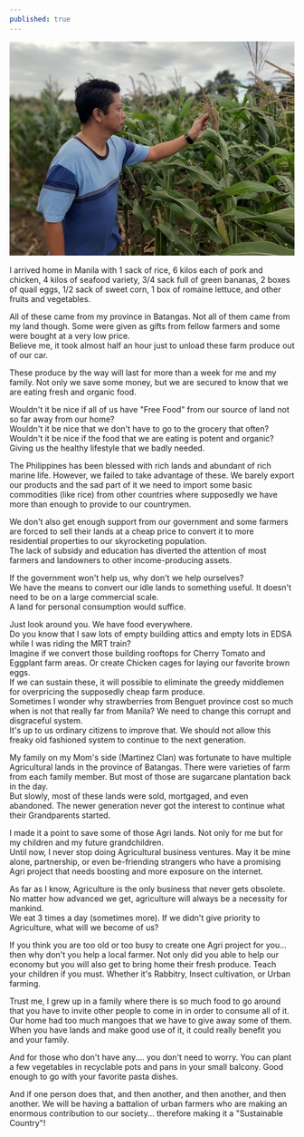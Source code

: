 ```yaml
---
published: true
---
```

![Food](/images/Agri.jpg)

I arrived home in Manila with 1 sack of rice, 6 kilos each of pork and chicken, 4 kilos of seafood variety, 3/4 sack full of green bananas, 2 boxes of quail eggs, 1/2 sack of sweet corn,  1 box of romaine lettuce, and other fruits and vegetables.

All of these came from my province in Batangas. Not all of them came from my land though. Some were given as gifts from fellow farmers and some were bought at a very low price.   
Believe me, it took almost half an hour just to unload these farm produce out of our car.

These produce by the way will last for more than a week for me and my family. Not only we save some money, but we are secured to know that we are eating fresh and organic food.

Wouldn't it be nice if all of us have "Free Food" from our source of land not so far away from our home?  
Wouldn't it be nice that we don't have to go to the grocery that often?   
Wouldn't it be nice if the food that we are eating is potent and organic? Giving us the healthy lifestyle that we badly needed.

The Philippines has been blessed with rich lands and abundant of rich marine life. However, we failed to take advantage of these. 
We barely export our products and the sad part of it we need to import some basic commodities (like rice) from other countries where supposedly we have more than enough to provide to our countrymen.

We don't also get enough support from our government and some farmers are forced to sell their lands at a cheap price to convert it to more residential properties to our skyrocketing population.   
The lack of subsidy and education has diverted the attention of most farmers and landowners to other income-producing assets.

If the government won't help us, why don't we help ourselves?   
We have the means to convert our idle lands to something useful. It doesn't need to be on a large commercial scale.   
A land for personal consumption would suffice. 

Just look around you. We have food everywhere.   
Do you know that I saw lots of empty building attics and empty lots in EDSA while I was riding the MRT train?   
Imagine if we convert those building rooftops for Cherry Tomato and Eggplant farm areas.
Or create Chicken cages for laying our favorite brown eggs.   
If we can sustain these, it will possible to eliminate the greedy middlemen for overpricing the supposedly cheap farm produce.   
Sometimes I wonder why strawberries from Benguet province cost so much when is not that really far from Manila? We need to change this corrupt and disgraceful system.   
It's up to us ordinary citizens to improve that. We should not allow this freaky old fashioned system to continue to the next generation.

My family on my Mom's side (Martinez Clan) was fortunate to have multiple Agricultural lands in the province of Batangas. There were varieties of farm from each family member. 
But most of those are sugarcane plantation back in the day.   
But slowly, most of these lands were sold, mortgaged, and even abandoned.
The newer generation never got the interest to continue what their Grandparents started.

I made it a point to save some of those Agri lands. Not only for me but for my children and my future grandchildren.   
Until now, I never stop doing Agricultural business ventures. May it be mine alone, partnership, or even be-friending strangers who have a promising Agri project that needs boosting and more exposure on the internet. 

As far as I know, Agriculture is the only business that never gets obsolete. No matter how advanced we get, agriculture will always be a necessity for mankind.   
We eat 3 times a day (sometimes more). If we didn't give priority to Agriculture, what will we become of us?

If you think you are too old or too busy to create one Agri project for you... then why don't you help a local farmer. 
Not only did you able to help our economy but you will also get to bring home their fresh produce.
Teach your children if you must. Whether it's Rabbitry, Insect cultivation, or Urban farming.

Trust me, I grew up in a family where there is so much food to go around that you have to invite other people to come in in order to consume all of it. 
Our home had too much mangoes that we have to give away some of them. When you have lands and make good use of it, it could really benefit you and your family.

And for those who don't have any.... you don't need to worry. You can plant a few vegetables in recyclable pots and pans in your small balcony. Good enough to go with your favorite pasta dishes.

And if one person does that, and then another, and then another, and then another. 
We will be having a battalion of urban farmers who are making an enormous contribution to our society... therefore making it a "Sustainable Country"!  
